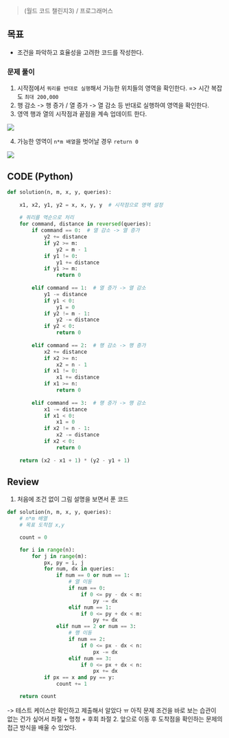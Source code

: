 > (월드 코드 챌린지3) / 프로그래머스    

## 목표
- 조건을 파악하고 효율성을 고려한 코드를 작성한다.

### 문제 풀이
1. 시작점에서 `쿼리를 반대로 실행`해서 가능한 위치들의 영역을 확인한다. => 시간 복잡도 `최대 200,000`
2. 행 감소 -> 행 증가 / 열 증가 -> 열 감소 등 반대로 실행하여 영역을 확인한다.
3. 영역 행과 열의 시작점과 끝점을 계속 업데이트 한다.
<img src ="https://velog.velcdn.com/images/jignone/post/1c55103f-7c62-4f53-b1f5-7b0edfa700fd/image.png">

4. 가능한 영역이 `n*m 배열`을 벗어날 경우 `return 0`
<img src = "https://velog.velcdn.com/images/jignone/post/719a7a7a-aca2-4afe-861e-a25eb5db79ca/image.png" >


## CODE (Python)
```python 
def solution(n, m, x, y, queries):
    
    x1, x2, y1, y2 = x, x, y, y  # 시작점으로 영역 설정
    
    # 쿼리를 역순으로 처리
    for command, distance in reversed(queries):
        if command == 0:  # 열 감소 -> 열 증가
            y2 += distance
            if y2 >= m:
                y2 = m - 1
            if y1 != 0:
                y1 += distance
            if y1 >= m:
                return 0
        
        elif command == 1:  # 열 증가 -> 열 감소
            y1 -= distance
            if y1 < 0:
                y1 = 0
            if y2 != m - 1:
                y2 -= distance
            if y2 < 0:
                return 0
        
        elif command == 2:  # 행 감소 -> 행 증가
            x2 += distance
            if x2 >= n:
                x2 = n - 1
            if x1 != 0:
                x1 += distance
            if x1 >= n:
                return 0
        
        elif command == 3:  # 행 증가 -> 행 감소
            x1 -= distance
            if x1 < 0:
                x1 = 0
            if x2 != n - 1:
                x2 -= distance
            if x2 < 0:
                return 0
    
    return (x2 - x1 + 1) * (y2 - y1 + 1)
```

## Review

1. 처음에 조건 없이 그림 설명을 보면서 푼 코드 

```python
def solution(n, m, x, y, queries):
    # n*m 배열
    # 목표 도착점 x,y

    count = 0

    for i in range(n):
        for j in range(m):
            px, py = i, j
            for num, dx in queries:
                if num == 0 or num == 1:
                    # 열 이동
                    if num == 0:
                        if 0 <= py - dx < m:
                            py -= dx
                    elif num == 1:
                        if 0 <= py + dx < m:
                            py += dx
                elif num == 2 or num == 3:
                    # 행 이동
                    if num == 2:
                        if 0 <= px - dx < n:
                            px -= dx
                    elif num == 3:
                        if 0 <= px + dx < n:
                            px += dx
            if px == x and py == y:
                count += 1

    return count
```
-> 테스트 케이스만 확인하고 제출해서 알았다 ㅠ 아직 문제 조건을 바로 보는 습관이 없는 건가 싶어서 좌절 + 멍청 + 후회 좌절
2. 앞으로 이동 후 도착점을 확인하는 문제의 접근 방식을 배울 수 있었다. 